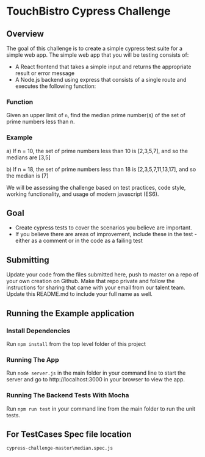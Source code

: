 # TouchBistro Cypress Challenge

## Overview

The goal of this challenge is to create a simple cypress test suite for a simple web app. The simple web app that you will be testing consists of:

  - A React frontend that takes a simple input and returns the appropriate result or error message
  - A Node.js backend using express that consists of a single route and executes the following function:

### Function

Given an upper limit of `n`, find the median prime number(s) of the set of prime numbers less than n.

### Example

a) If n = 10, the set of prime numbers less than 10 is [2,3,5,7], and so the medians are [3,5]

b) If n = 18, the set of prime numbers less than 18 is [2,3,5,7,11,13,17], and so the median is [7]

We will be assessing the challenge based on test practices, code style, working functionality, and usage of modern javascript (ES6).

## Goal

- Create cypress tests to cover the scenarios you believe are important.
- If you believe there are areas of improvement, include these in the test - either as a comment or in the code as a failing test

## Submitting
Update your code from the files submitted here, push to master on a repo of your own creation on Github. Make that repo private and follow the instructions for sharing that came with your email from our talent team. Update this README.md to include your full name as well.

## Running the Example application

### Install Dependencies
Run `npm install` from the top level folder of this project

### Running The App
Run `node server.js` in the main folder in your command line to start the server and go to http://localhost:3000 in your browser to view the app.

### Running The Backend Tests With Mocha
Run `npm run test` in your command line from the main folder to run the unit tests.

## For TestCases Spec file location
```
cypress-challenge-master\median.spec.js


